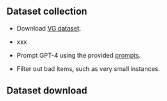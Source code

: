 
## Dataset collection

* Download [VG dataset](https://homes.cs.washington.edu/~ranjay/visualgenome/api.html).

*  xxx

* Prompt GPT-4 using the provided [prompts](prompts).

* Filter out bad items, such as very small instances.

## Dataset download




